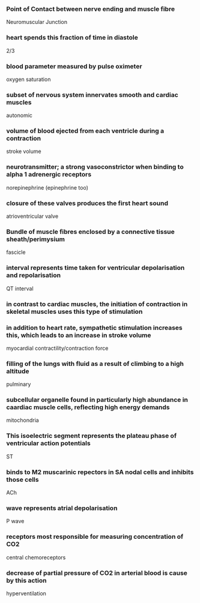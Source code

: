 ### Point of Contact between nerve ending and muscle fibre
Neuromuscular Junction

### heart spends this fraction of time in diastole
2/3

### blood parameter measured by pulse oximeter
oxygen saturation

### subset of nervous system innervates smooth and cardiac muscles
autonomic

### volume of blood ejected from each ventricle during a contraction
stroke volume

### neurotransmitter; a strong vasoconstrictor when binding to alpha 1 adrenergic receptors
norepinephrine (epinephrine too)

### closure of these valves produces the first heart sound
atrioventricular valve

### Bundle of muscle fibres enclosed by a connective tissue sheath/perimysium
fascicle

### interval represents time taken for ventricular depolarisation and repolarisation
QT interval

### in contrast to cardiac muscles, the initiation of contraction in skeletal muscles uses this type of stimulation

### in addition to heart rate, sympathetic stimulation increases this, which leads to an increase in stroke volume
myocardial contractility/contraction force

### filling of the lungs with fluid as a result of climbing to a high altitude
pulminary

### subcellular organelle found in particularly high abundance in caardiac muscle cells, reflecting high energy demands
mitochondria

### This isoelectric segment represents the plateau phase of ventricular action potentials
ST


### binds to M2 muscarinic repectors in SA nodal cells and inhibits those cells
ACh

### wave represents atrial depolarisation
P wave

### receptors most responsible for measuring concentration of CO2
central chemoreceptors

### decrease of partial pressure of CO2 in arterial blood is cause by this action
hyperventilation
